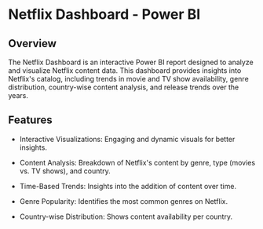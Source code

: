 # Netflix Dashboard - Power BI
## Overview
The Netflix Dashboard is an interactive Power BI report designed to analyze and visualize Netflix content data. This dashboard provides insights into Netflix's catalog, including trends in movie and TV show availability, genre distribution, country-wise content analysis, and release trends over the years.
## Features
* Interactive Visualizations: Engaging and dynamic visuals for better insights.

* Content Analysis: Breakdown of Netflix's content by genre, type (movies vs. TV shows), and country.

* Time-Based Trends: Insights into the addition of content over time.

* Genre Popularity: Identifies the most common genres on Netflix.

* Country-wise Distribution: Shows content availability per country.

